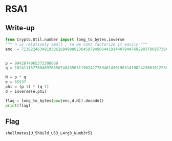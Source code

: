 # RSA1

## Write-up

```python
from Crypto.Util.number import long_to_bytes,inverse
""" n is relatively small , so we cant factorize it easily """ 
enc  = 713822463491939628949080236459794906441914407944768290378695739068636927695199214947719158013040

 
p = 9942874965373398689
q = 102411157768469768587484356311902427789461430190314198242306101223897141593967

N = p * q
e = 65537
phi = (p-1) * (q-1)
d = inverse(e,phi)

flag = long_to_bytes(pow(enc,d,N)).decode()
print(flag)
```

## Flag

`shellmates{U_5h0uld_U53_L4rg3_Numb3r5}`
